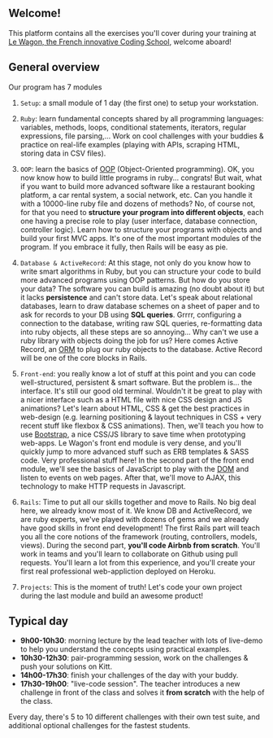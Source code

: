 ## Welcome!

This platform contains all the exercises you'll cover during your training at [Le Wagon, the French innovative Coding School](http://www.lewagon.com), welcome aboard!

## General overview

Our program has 7 modules

1. `Setup`: a small module of 1 day (the first one) to setup your workstation.

2. `Ruby`: learn fundamental concepts shared by all programming languages: variables, methods, loops, conditional statements, iterators, regular expressions,  file parsing,... Work on cool challenges with your buddies & practice on real-life examples (playing with APIs, scraping HTML, storing data in CSV files).

3. `OOP`: learn the basics of [OOP](https://en.wikipedia.org/wiki/Object-oriented_programming) (Object-Oriented programming). OK, you now know how to build little programs in ruby... congrats! But wait, what if you want to build more advanced software like a restaurant booking platform, a car rental system, a social network, etc. Can you handle it with a 10000-line ruby file and dozens of methods? No, of course not, for that you need to **structure your program into different objects**, each one having a precise role to play (user interface, database connection, controller logic). Learn how to structure your programs with objects and build your first MVC apps. It's one of the most important modules of the program. If you embrace it fully, then Rails will be easy as pie.

4. `Database & ActiveRecord`: At this stage, not only do you know how to write smart algorithms in Ruby, but you can structure your code to build more advanced programs using OOP patterns. But how do you store your data? The software you can build is amazing (no doubt about it) but it lacks **persistence** and can't store data. Let's speak about relational databases, learn to draw database schemes on a sheet of paper and to ask for records to your DB using **SQL queries**. Grrrr, configuring a connection to the database, writing raw SQL queries, re-formatting data into ruby objects, all these steps are so annoying... Why can't we use a ruby library with objects doing the job for us? Here comes Active Record, an [ORM](https://en.wikipedia.org/wiki/Object-relational_mapping) to plug our ruby objects to the database. Active Record will be one of the core blocks in Rails.

5. `Front-end`: you really know a lot of stuff at this point and you can code well-structured, persistent & smart software. But the problem is... the interface. It's still our good old terminal. Wouldn't it be great to play with a nicer interface such as a HTML file with nice CSS design and JS animations? Let's learn about HTML, CSS & get the best practices in web-design (e.g. learning positioning & layout techniques in CSS + very recent stuff like flexbox & CSS animations). Then, we'll teach you how to use [Bootstrap](http://getbootstrap.com/), a nice CSS/JS library to save time when prototyping web-apps. Le Wagon's front end module is very dense, and you'll quickly jump to more advanced stuff such as ERB templates & SASS code. Very professional stuff here! In the second part of the front end module, we'll see the basics of JavaScript to play with the [DOM](https://en.wikipedia.org/wiki/Document_Object_Model) and listen to events on web pages. After that, we'll move to AJAX, this technology to make HTTP requests in Javascript.

6. `Rails`: Time to put all our skills together and move to Rails. No big deal here, we already know most of it. We know DB and ActiveRecord, we are ruby experts, we've played with dozens of gems and we already have good skills in front end development! The first Rails part will teach you all the core notions of the framework (routing, controllers, models, views). During the second part, **you'll code Airbnb from scratch**. You'll work in teams and you'll learn to collaborate on Github using pull requests. You'll learn a lot from this experience, and you'll create your first real professional web-appliction deployed on Heroku.

7. `Projects`: This is the moment of truth! Let's code your own project during the last module and build an awesome product!

## Typical day

- **9h00-10h30**: morning lecture by the lead teacher with lots of live-demo to help you understand the concepts using practical examples.
- **10h30-12h30**: pair-programming session, work on the challenges & push your solutions on Kitt.
- **14h00-17h30**: finish your challenges of the day with your buddy.
-  **17h30-19h00**: "live-code session". The teacher introduces a new challenge in front of the class and solves it **from scratch** with the help of the class.

Every day, there's 5 to 10 different challenges with their own test suite, and additional optional challenges for the fastest students.
